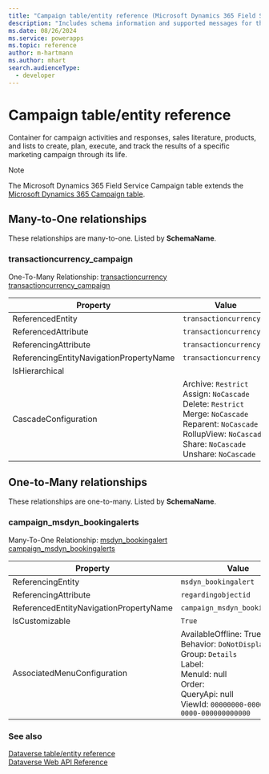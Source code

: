 ```yaml
---
title: "Campaign table/entity reference (Microsoft Dynamics 365 Field Service)"
description: "Includes schema information and supported messages for the Campaign table/entity with Microsoft Dynamics 365 Field Service."
ms.date: 08/26/2024
ms.service: powerapps
ms.topic: reference
author: m-hartmann
ms.author: mhart
search.audienceType: 
  - developer
---
```


# Campaign table/entity reference

Container for campaign activities and responses, sales literature, products, and lists to create, plan, execute, and track the results of a specific marketing campaign through its life.

> [!NOTE]
> The Microsoft Dynamics 365 Field Service Campaign table extends the [Microsoft Dynamics 365 Campaign table](/dynamics365/developer/entities/campaign).




## Many-to-One relationships

These relationships are many-to-one. Listed by **SchemaName**.

### <a name="BKMK_transactioncurrency_campaign"></a> transactioncurrency_campaign

One-To-Many Relationship: [transactioncurrency transactioncurrency_campaign](transactioncurrency.md#BKMK_transactioncurrency_campaign)

|Property|Value|
|---|---|
|ReferencedEntity|`transactioncurrency`|
|ReferencedAttribute|`transactioncurrencyid`|
|ReferencingAttribute|`transactioncurrencyid`|
|ReferencingEntityNavigationPropertyName|`transactioncurrencyid`|
|IsHierarchical||
|CascadeConfiguration|Archive: `Restrict`<br />Assign: `NoCascade`<br />Delete: `Restrict`<br />Merge: `NoCascade`<br />Reparent: `NoCascade`<br />RollupView: `NoCascade`<br />Share: `NoCascade`<br />Unshare: `NoCascade`|


## One-to-Many relationships

These relationships are one-to-many. Listed by **SchemaName**.

### <a name="BKMK_campaign_msdyn_bookingalerts"></a> campaign_msdyn_bookingalerts

Many-To-One Relationship: [msdyn_bookingalert campaign_msdyn_bookingalerts](msdyn_bookingalert.md#BKMK_campaign_msdyn_bookingalerts)

|Property|Value|
|---|---|
|ReferencingEntity|`msdyn_bookingalert`|
|ReferencingAttribute|`regardingobjectid`|
|ReferencedEntityNavigationPropertyName|`campaign_msdyn_bookingalerts`|
|IsCustomizable|`True`|
|AssociatedMenuConfiguration|AvailableOffline: True<br />Behavior: `DoNotDisplay`<br />Group: `Details`<br />Label: <br />MenuId: null<br />Order: <br />QueryApi: null<br />ViewId: `00000000-0000-0000-0000-000000000000`|



### See also

[Dataverse table/entity reference](../about-entity-reference.md)  
[Dataverse Web API Reference](/power-apps/developer/data-platform/webapi/reference/about)   

